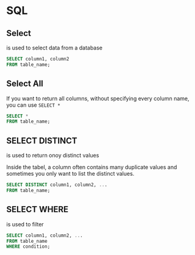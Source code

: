 # SQL

## Select

is used to select data from a database

```sql
SELECT column1, column2
FROM table_name;
```

## Select All

If you want to return all columns, without specifying every column name, you can use `SELECT *`

```sql
SELECT *
FROM table_name;
```

## SELECT DISTINCT

is used to return onoy distinct values

Inside the tabel, a column often contains many duplicate values and sometimes you only want to list the distinct values.

```sql
SELECT DISTINCT column1, column2, ...
FROM table_name;
```

## SELECT WHERE

is used to filter

```sql
SELECT column1, column2, ...
FROM table_name
WHERE condition;
```
